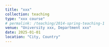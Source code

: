 ```yaml
---
title: "xxx"
collection: teaching
type: "xxx course"
# permalink: /teaching/2014-spring-teaching-1
venue: "University xxx, Department xxx"
date: 2025-01-01
location: "City, Country"
---
```

<!-- 
This is a description of a teaching experience. You can use markdown like any other post. -->
